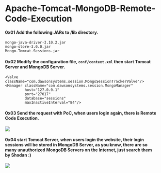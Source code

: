 # Apache-Tomcat-MongoDB-Remote-Code-Execution

#### 0x01 Add the following JARs to /lib directory.

```
mongo-java-driver-3.10.2.jar
mongo-store-3.0.0.jar
Mongo-Tomcat-Sessions.jar
```

#### 0x02 Modify the configuration file, `` conf/context.xml `` then start Tomcat Server and MongoDB Server.

```
<Valve className="com.dawsonsystems.session.MongoSessionTrackerValve"/>
<Manager className="com.dawsonsystems.session.MongoManager" 
         host="127.0.0.1" 
         port="27017" 
         database="sessions" 
         maxInactiveInterval="84"/>
```

#### 0x03 Send the request with PoC, when users login again, there is Remote Code Execution.

<img src="https://github.com/pyn3rd/Apache-Tomcat-MongoDB-Remote-Code-Execution/blob/master/tomcat-mongo.gif">

#### 0x04 start Tomcat Server, when users login the website, their login sessions will be stored in MongoDB Server, as you know, there are so many unauthorized MongoDB Servers on the Internet, just search them by Shodan :)
<img src="https://github.com/pyn3rd/Apache-Tomcat-MongoDB-Remote-Code-Execution/blob/master/shodan.png">

